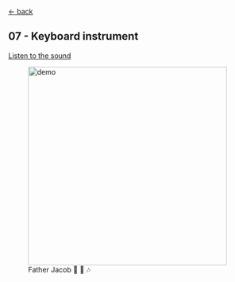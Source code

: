 [<- back](../)

## 07 - Keyboard instrument

[Listen to the sound](https://raw.githubusercontent.com/Arxcis/arduino-starter-kit/main/07-keyboard-instrument/demo.wav)

<figure>
    <img src="./demo.gif" width=400 alt="demo" title="Demo">
    <figcaption>Father Jacob 🎵 🎹 🎶</figcaption>
</figure>
